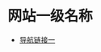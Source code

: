 <!DOCTYPE html>
<html>
  <head>
  <meta charset="utf-8" />
		<title>html</title>
    
  </head>
  <body>
  <h1>网站一级名称</h1>
  <ul>
    <li><a href="#">导航链接一</a></li>
  </ul>
  </body>
  </html>
  
